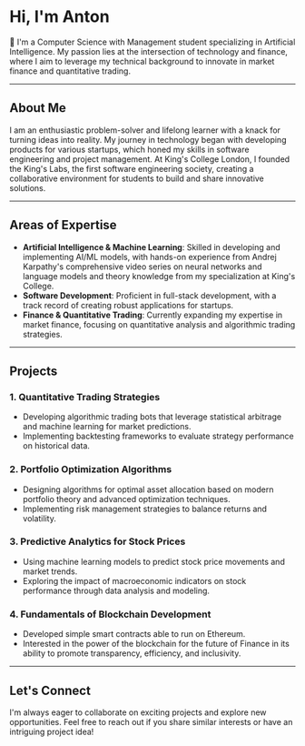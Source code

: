 # Hi, I'm Anton

👋 I'm a Computer Science with Management student specializing in Artificial Intelligence. My passion lies at the intersection of technology and finance, where I aim to leverage my technical background to innovate in market finance and quantitative trading.

---

## About Me

I am an enthusiastic problem-solver and lifelong learner with a knack for turning ideas into reality. My journey in technology began with developing products for various startups, which honed my skills in software engineering and project management. At King's College London, I founded the King's Labs, the first software engineering society, creating a collaborative environment for students to build and share innovative solutions.

---

## Areas of Expertise

- **Artificial Intelligence & Machine Learning**: Skilled in developing and implementing AI/ML models, with hands-on experience from Andrej Karpathy's comprehensive video series on neural networks and language models and theory knowledge from my specialization at King's College.
- **Software Development**: Proficient in full-stack development, with a track record of creating robust applications for startups.
- **Finance & Quantitative Trading**: Currently expanding my expertise in market finance, focusing on quantitative analysis and algorithmic trading strategies.

---

## Projects

### 1. Quantitative Trading Strategies
- Developing algorithmic trading bots that leverage statistical arbitrage and machine learning for market predictions.
- Implementing backtesting frameworks to evaluate strategy performance on historical data.

### 2. Portfolio Optimization Algorithms
- Designing algorithms for optimal asset allocation based on modern portfolio theory and advanced optimization techniques.
- Implementing risk management strategies to balance returns and volatility.

### 3. Predictive Analytics for Stock Prices
- Using machine learning models to predict stock price movements and market trends.
- Exploring the impact of macroeconomic indicators on stock performance through data analysis and modeling.

### 4. Fundamentals of Blockchain Development
- Developed simple smart contracts able to run on Ethereum.
- Interested in the power of the blockchain for the future of Finance in its ability to promote transparency, efficiency, and inclusivity.

---

## Let's Connect

I'm always eager to collaborate on exciting projects and explore new opportunities. Feel free to reach out if you share similar interests or have an intriguing project idea!
